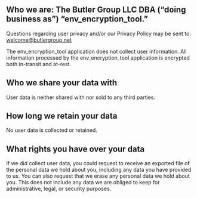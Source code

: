## Who we are: The Butler Group LLC DBA (“doing business as”) “env_encryption_tool.”

Questions regarding user privacy and/or our Privacy Policy may be sent to: welcome@butlergroup.net

The env_encryption_tool application does not collect user information. All information processed by the env_encryption_tool application is encrypted both in-transit and at-rest.

## Who we share your data with

User data is neither shared with nor sold to any third parties.

## How long we retain your data

No user data is collected or retained. 

## What rights you have over your data

If we did collect user data, you could request to receive an exported file of the personal data we hold about you, including any data you have provided to us. You can also request that we erase any personal data we hold about you. This does not include any data we are obliged to keep for administrative, legal, or security purposes.
